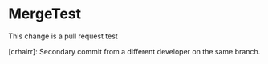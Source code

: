 # MergeTest

This change is a pull request test

[crhairr]: Secondary commit from a different developer on the same branch.

